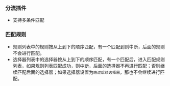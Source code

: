 ### 分流插件

- 支持多条件匹配
### 匹配规则
  * 规则列表中的规则按从上到下的顺序匹配，有一个匹配到则中断，后面的规则不会进行匹配。
  * 选择器列表中的选择器按从上到下的顺序匹配，有一个匹配后，进入匹配规则列表，如果规则列表匹配成功，则中断，后面的选择器不再进行匹配；否则继续匹配后面的选择器；如果选择器设置为`略过后续选择器`，那也不会继续进行匹配。